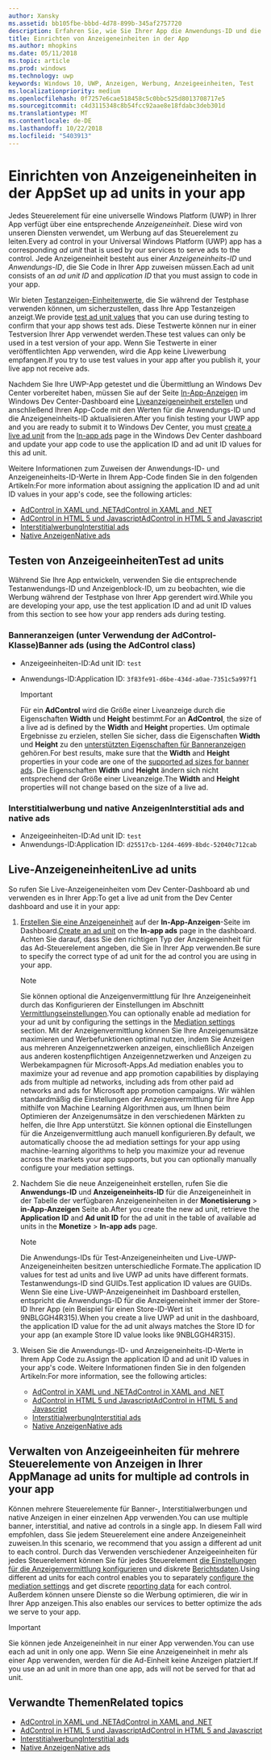 ```yaml
---
author: Xansky
ms.assetid: bb105fbe-bbbd-4d78-899b-345af2757720
description: Erfahren Sie, wie Sie Ihrer App die Anwendungs-ID und die Anzeigeneinheits-ID aus dem Windows Dev Center-Dashboard hinzufügen, bevor Sie die App an den Store übermitteln.
title: Einrichten von Anzeigeneinheiten in der App
ms.author: mhopkins
ms.date: 05/11/2018
ms.topic: article
ms.prod: windows
ms.technology: uwp
keywords: Windows 10, UWP, Anzeigen, Werbung, Anzeigeeinheiten, Test
ms.localizationpriority: medium
ms.openlocfilehash: 0f7257e6cae518458c5c0bbc525d8013708717e5
ms.sourcegitcommit: c4d3115348c8b54fcc92aae8e18fdabc3deb301d
ms.translationtype: MT
ms.contentlocale: de-DE
ms.lasthandoff: 10/22/2018
ms.locfileid: "5403913"
---
```

# <a name="set-up-ad-units-in-your-app"></a><span data-ttu-id="3d501-104">Einrichten von Anzeigeneinheiten in der App</span><span class="sxs-lookup"><span data-stu-id="3d501-104">Set up ad units in your app</span></span>

<span data-ttu-id="3d501-105">Jedes Steuerelement für eine universelle Windows Platform (UWP) in Ihrer App verfügt über eine entsprechende *Anzeigeneinheit*. Diese wird von unseren Diensten verwendet, um Werbung auf das Steuerelement zu leiten.</span><span class="sxs-lookup"><span data-stu-id="3d501-105">Every ad control in your Universal Windows Platform (UWP) app has a corresponding *ad unit* that is used by our services to serve ads to the control.</span></span> <span data-ttu-id="3d501-106">Jede Anzeigeneinheit besteht aus einer *Anzeigeneinheits-ID* und *Anwendungs-ID*, die Sie Code in Ihrer App zuweisen müssen.</span><span class="sxs-lookup"><span data-stu-id="3d501-106">Each ad unit consists of an *ad unit ID* and *application ID* that you must assign to code in your app.</span></span>

<span data-ttu-id="3d501-107">Wir bieten [Testanzeigen-Einheitenwerte](#test-ad-units), die Sie während der Testphase verwenden können, um sicherzustellen, dass Ihre App Testanzeigen anzeigt.</span><span class="sxs-lookup"><span data-stu-id="3d501-107">We provide [test ad unit values](#test-ad-units) that you can use during testing to confirm that your app shows test ads.</span></span> <span data-ttu-id="3d501-108">Diese Testwerte können nur in einer Testversion Ihrer App verwendet werden.</span><span class="sxs-lookup"><span data-stu-id="3d501-108">These test values can only be used in a test version of your app.</span></span> <span data-ttu-id="3d501-109">Wenn Sie Testwerte in einer veröffentlichten App verwenden, wird die App keine Livewerbung empfangen.</span><span class="sxs-lookup"><span data-stu-id="3d501-109">If you try to use test values in your app after you publish it, your live app not receive ads.</span></span>

<span data-ttu-id="3d501-110">Nachdem Sie Ihre UWP-App getestet und die Übermittlung an Windows Dev Center vorbereitet haben, müssen Sie auf der Seite [In-App-Anzeigen](../publish/in-app-ads.md) im Windows Dev Center-Dashboard eine [Liveanzeigeneinheit erstellen](#live-ad-units) und anschließend Ihren App-Code mit den Werten für die Anwendungs-ID und die Anzeigeneinheits-ID aktualisieren.</span><span class="sxs-lookup"><span data-stu-id="3d501-110">After you finish testing your UWP app and you are ready to submit it to Windows Dev Center, you must [create a live ad unit](#live-ad-units) from the [In-app ads](../publish/in-app-ads.md) page in the Windows Dev Center dashboard and update your app code to use the application ID and ad unit ID values for this ad unit.</span></span>

<span data-ttu-id="3d501-111">Weitere Informationen zum Zuweisen der Anwendungs-ID- und Anzeigeneinheits-ID-Werte in Ihrem App-Code finden Sie in den folgenden Artikeln:</span><span class="sxs-lookup"><span data-stu-id="3d501-111">For more information about assigning the application ID and ad unit ID values in your app's code, see the following articles:</span></span>
* [<span data-ttu-id="3d501-112">AdControl in XAML und .NET</span><span class="sxs-lookup"><span data-stu-id="3d501-112">AdControl in XAML and .NET</span></span>](adcontrol-in-xaml-and--net.md)
* [<span data-ttu-id="3d501-113">AdControl in HTML 5 und Javascript</span><span class="sxs-lookup"><span data-stu-id="3d501-113">AdControl in HTML 5 and Javascript</span></span>](adcontrol-in-html-5-and-javascript.md)
* [<span data-ttu-id="3d501-114">Interstitialwerbung</span><span class="sxs-lookup"><span data-stu-id="3d501-114">Interstitial ads</span></span>](../monetize/interstitial-ads.md)
* [<span data-ttu-id="3d501-115">Native Anzeigen</span><span class="sxs-lookup"><span data-stu-id="3d501-115">Native ads</span></span>](../monetize/native-ads.md)

<span id="test-ad-units" />

## <a name="test-ad-units"></a><span data-ttu-id="3d501-116">Testen von Anzeigeeinheiten</span><span class="sxs-lookup"><span data-stu-id="3d501-116">Test ad units</span></span>

<span data-ttu-id="3d501-117">Während Sie Ihre App entwickeln, verwenden Sie die entsprechende Testanwendungs-ID und Anzeigenblock-ID, um zu beobachten, wie die Werbung während der Testphase von Ihrer App gerendert wird.</span><span class="sxs-lookup"><span data-stu-id="3d501-117">While you are developing your app, use the test application ID and ad unit ID values from this section to see how your app renders ads during testing.</span></span>

### <a name="banner-ads-using-the-adcontrol-class"></a><span data-ttu-id="3d501-118">Banneranzeigen (unter Verwendung der AdControl-Klasse)</span><span class="sxs-lookup"><span data-stu-id="3d501-118">Banner ads (using the AdControl class)</span></span>

* <span data-ttu-id="3d501-119">Anzeigeeinheiten-ID:</span><span class="sxs-lookup"><span data-stu-id="3d501-119">Ad unit ID:</span></span> ```test```
* <span data-ttu-id="3d501-120">Anwendungs-ID:</span><span class="sxs-lookup"><span data-stu-id="3d501-120">Application ID:</span></span>  ```3f83fe91-d6be-434d-a0ae-7351c5a997f1```

    > [!IMPORTANT]
    > <span data-ttu-id="3d501-121">Für ein **AdControl** wird die Größe einer Liveanzeige durch die Eigenschaften **Width** und **Height** bestimmt.</span><span class="sxs-lookup"><span data-stu-id="3d501-121">For an **AdControl**, the size of a live ad is defined by the **Width** and **Height** properties.</span></span> <span data-ttu-id="3d501-122">Um optimale Ergebnisse zu erzielen, stellen Sie sicher, dass die Eigenschaften **Width** und **Height** zu den [unterstützten Eigenschaften für Banneranzeigen](supported-ad-sizes-for-banner-ads.md) gehören.</span><span class="sxs-lookup"><span data-stu-id="3d501-122">For best results, make sure that the **Width** and **Height** properties in your code are one of the [supported ad sizes for banner ads](supported-ad-sizes-for-banner-ads.md).</span></span> <span data-ttu-id="3d501-123">Die Eigenschaften **Width** und **Height** ändern sich nicht entsprechend der Größe einer Liveanzeige.</span><span class="sxs-lookup"><span data-stu-id="3d501-123">The **Width** and **Height** properties will not change based on the size of a live ad.</span></span>

### <a name="interstitial-ads-and-native-ads"></a><span data-ttu-id="3d501-124">Interstitialwerbung und native Anzeigen</span><span class="sxs-lookup"><span data-stu-id="3d501-124">Interstitial ads and native ads</span></span>

* <span data-ttu-id="3d501-125">Anzeigeeinheiten-ID:</span><span class="sxs-lookup"><span data-stu-id="3d501-125">Ad unit ID:</span></span> ```test```
* <span data-ttu-id="3d501-126">Anwendungs-ID:</span><span class="sxs-lookup"><span data-stu-id="3d501-126">Application ID:</span></span>  ```d25517cb-12d4-4699-8bdc-52040c712cab```

<span id="live-ad-units" />

## <a name="live-ad-units"></a><span data-ttu-id="3d501-127">Live-Anzeigeneinheiten</span><span class="sxs-lookup"><span data-stu-id="3d501-127">Live ad units</span></span>

<span data-ttu-id="3d501-128">So rufen Sie Live-Anzeigeneinheiten vom Dev Center-Dashboard ab und verwenden es in Ihrer App:</span><span class="sxs-lookup"><span data-stu-id="3d501-128">To get a live ad unit from the Dev Center dashboard and use it in your app:</span></span>

1.  <span data-ttu-id="3d501-129">[Erstellen Sie eine Anzeigeneinheit](../publish/in-app-ads.md#create-ad-unit) auf der **In-App-Anzeigen**-Seite im Dashboard.</span><span class="sxs-lookup"><span data-stu-id="3d501-129">[Create an ad unit](../publish/in-app-ads.md#create-ad-unit) on the **In-app ads** page in the dashboard.</span></span> <span data-ttu-id="3d501-130">Achten Sie darauf, dass Sie den richtigen Typ der Anzeigeneinheit für das Ad-Steuerelement angeben, die Sie in Ihrer App verwenden.</span><span class="sxs-lookup"><span data-stu-id="3d501-130">Be sure to specify the correct type of ad unit for the ad control you are using in your app.</span></span>
    > [!NOTE]
    > <span data-ttu-id="3d501-131">Sie können optional die Anzeigenvermittlung für Ihre Anzeigeneinheit durch das Konfigurieren der Einstellungen im Abschnitt [Vermittlungseinstellungen](../publish/in-app-ads.md#mediation).</span><span class="sxs-lookup"><span data-stu-id="3d501-131">You can optionally enable ad mediation for your ad unit by configuring the settings in the [Mediation settings](../publish/in-app-ads.md#mediation) section.</span></span> <span data-ttu-id="3d501-132">Mit der Anzeigenvermittlung können Sie Ihre Anzeigenumsätze maximieren und Werbefunktionen optimal nutzen, indem Sie Anzeigen aus mehreren Anzeigennetzwerken anzeigen, einschließlich Anzeigen aus anderen kostenpflichtigen Anzeigennetzwerken und Anzeigen zu Werbekampagnen für Microsoft-Apps.</span><span class="sxs-lookup"><span data-stu-id="3d501-132">Ad mediation enables you to maximize your ad revenue and app promotion capabilities by displaying ads from multiple ad networks, including ads from other paid ad networks and ads for Microsoft app promotion campaigns.</span></span> <span data-ttu-id="3d501-133">Wir wählen standardmäßig die Einstellungen der Anzeigenvermittlung für Ihre App mithilfe von Machine Learning Algorithmen aus, um Ihnen beim Optimieren der Anzeigenumsätze in den verschiedenen Märkten zu helfen, die Ihre App unterstützt. Sie können optional die Einstellungen für die Anzeigenvermittlung auch manuell konfigurieren.</span><span class="sxs-lookup"><span data-stu-id="3d501-133">By default, we automatically choose the ad mediation settings for your app using machine-learning algorithms to help you maximize your ad revenue across the markets your app supports, but you can optionally manually configure your mediation settings.</span></span>

2.  <span data-ttu-id="3d501-134">Nachdem Sie die neue Anzeigeneinheit erstellen, rufen Sie die **Anwendungs-ID** und **Anzeigeneinheits-ID** für die Anzeigeneinheit in der Tabelle der verfügbaren Anzeigeneinheiten in der **Monetisierung** &gt; **in-App-Anzeigen** Seite ab.</span><span class="sxs-lookup"><span data-stu-id="3d501-134">After you create the new ad unit, retrieve the **Application ID** and **Ad unit ID** for the ad unit in the table of available ad units in the **Monetize** &gt; **In-app ads** page.</span></span>
    > [!NOTE]
    > <span data-ttu-id="3d501-135">Die Anwendungs-IDs für Test-Anzeigeneinheiten und Live-UWP-Anzeigeneinheiten besitzen unterschiedliche Formate.</span><span class="sxs-lookup"><span data-stu-id="3d501-135">The application ID values for test ad units and live UWP ad units have different formats.</span></span> <span data-ttu-id="3d501-136">Testanwendungs-ID sind GUIDs.</span><span class="sxs-lookup"><span data-stu-id="3d501-136">Test application ID values are GUIDs.</span></span> <span data-ttu-id="3d501-137">Wenn Sie eine Live-UWP-Anzeigeneinheit im Dashboard erstellen, entspricht die Anwendungs-ID für die Anzeigeneinheit immer der Store-ID Ihrer App (ein Beispiel für einen Store-ID-Wert ist 9NBLGGH4R315).</span><span class="sxs-lookup"><span data-stu-id="3d501-137">When you create a live UWP ad unit in the dashboard, the application ID value for the ad unit always matches the Store ID for your app (an example Store ID value looks like 9NBLGGH4R315).</span></span>

3.  <span data-ttu-id="3d501-138">Weisen Sie die Anwendungs-ID- und Anzeigeneinheits-ID-Werte in Ihrem App Code zu.</span><span class="sxs-lookup"><span data-stu-id="3d501-138">Assign the application ID and ad unit ID values in your app's code.</span></span> <span data-ttu-id="3d501-139">Weitere Informationen finden Sie in den folgenden Artikeln:</span><span class="sxs-lookup"><span data-stu-id="3d501-139">For more information, see the following articles:</span></span>
    * [<span data-ttu-id="3d501-140">AdControl in XAML und .NET</span><span class="sxs-lookup"><span data-stu-id="3d501-140">AdControl in XAML and .NET</span></span>](adcontrol-in-xaml-and--net.md)
    * [<span data-ttu-id="3d501-141">AdControl in HTML 5 und Javascript</span><span class="sxs-lookup"><span data-stu-id="3d501-141">AdControl in HTML 5 and Javascript</span></span>](adcontrol-in-html-5-and-javascript.md)
    * [<span data-ttu-id="3d501-142">Interstitialwerbung</span><span class="sxs-lookup"><span data-stu-id="3d501-142">Interstitial ads</span></span>](../monetize/interstitial-ads.md)
    * [<span data-ttu-id="3d501-143">Native Anzeigen</span><span class="sxs-lookup"><span data-stu-id="3d501-143">Native ads</span></span>](../monetize/native-ads.md)

<span id="manage" />

## <a name="manage-ad-units-for-multiple-ad-controls-in-your-app"></a><span data-ttu-id="3d501-144">Verwalten von Anzeigeeinheiten für mehrere Steuerelemente von Anzeigen in Ihrer App</span><span class="sxs-lookup"><span data-stu-id="3d501-144">Manage ad units for multiple ad controls in your app</span></span>

<span data-ttu-id="3d501-145">Können mehrere Steuerelemente für Banner-, Interstitialwerbungen und native Anzeigen in einer einzelnen App verwenden.</span><span class="sxs-lookup"><span data-stu-id="3d501-145">You can use multiple banner, interstitial, and native ad controls in a single app.</span></span> <span data-ttu-id="3d501-146">In diesem Fall wird empfohlen, dass Sie jedem Steuerelement eine andere Anzeigeneinheit zuweisen.</span><span class="sxs-lookup"><span data-stu-id="3d501-146">In this scenario, we recommend that you assign a different ad unit to each control.</span></span> <span data-ttu-id="3d501-147">Durch das Verwenden verschiedener Anzeigeeinheiten für jedes Steuerelement können Sie für jedes Steuerelement [die Einstellungen für die Anzeigenvermittlung konfigurieren](../publish/in-app-ads.md#mediation) und diskrete [Berichtsdaten](../publish/advertising-performance-report.md).</span><span class="sxs-lookup"><span data-stu-id="3d501-147">Using different ad units for each control enables you to separately [configure the mediation settings](../publish/in-app-ads.md#mediation) and get discrete [reporting data](../publish/advertising-performance-report.md) for each control.</span></span> <span data-ttu-id="3d501-148">Außerdem können unsere Dienste so die Werbung optimieren, die wir in Ihrer App anzeigen.</span><span class="sxs-lookup"><span data-stu-id="3d501-148">This also enables our services to better optimize the ads we serve to your app.</span></span>

> [!IMPORTANT]
> <span data-ttu-id="3d501-149">Sie können jede Anzeigeneinheit in nur einer App verwenden.</span><span class="sxs-lookup"><span data-stu-id="3d501-149">You can use each ad unit in only one app.</span></span> <span data-ttu-id="3d501-150">Wenn Sie eine Anzeigeneinheit in mehr als einer App verwenden, werden für die Ad-Einheit keine Anzeigen platziert.</span><span class="sxs-lookup"><span data-stu-id="3d501-150">If you use an ad unit in more than one app, ads will not be served for that ad unit.</span></span>

## <a name="related-topics"></a><span data-ttu-id="3d501-151">Verwandte Themen</span><span class="sxs-lookup"><span data-stu-id="3d501-151">Related topics</span></span>

* [<span data-ttu-id="3d501-152">AdControl in XAML und .NET</span><span class="sxs-lookup"><span data-stu-id="3d501-152">AdControl in XAML and .NET</span></span>](adcontrol-in-xaml-and--net.md)
* [<span data-ttu-id="3d501-153">AdControl in HTML 5 und Javascript</span><span class="sxs-lookup"><span data-stu-id="3d501-153">AdControl in HTML 5 and Javascript</span></span>](adcontrol-in-html-5-and-javascript.md)
* [<span data-ttu-id="3d501-154">Interstitialwerbung</span><span class="sxs-lookup"><span data-stu-id="3d501-154">Interstitial ads</span></span>](interstitial-ads.md)
* [<span data-ttu-id="3d501-155">Native Anzeigen</span><span class="sxs-lookup"><span data-stu-id="3d501-155">Native ads</span></span>](native-ads.md)


 

 
